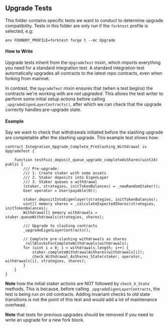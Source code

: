 ## Upgrade Tests

This folder contains specific tests we want to conduct to determine upgrade compatibility. Tests in this folder are only run if the `forktest` profile is selected, e.g:

`env FOUNDRY_PROFILE=forktest forge t --mc Upgrade`

#### How to Write

Upgrade tests inherit from the `UpgradeTest` mixin, which imports everything you need for a standard integration test. A standard integration test automatically upgrades all contracts to the latest repo contracts, even when forking from mainnet.

In contrast, the `UpgradeTest` mixin ensures that (when a test begins) the contracts we're working with are _not upgraded_. This allows the test writer to perform some initial setup actions before calling `_upgradeEigenLayerContracts()`, after which we can check that the upgrade correctly handles pre-upgrade state.

#### Example

Say we want to check that withdrawals initiated before the slashing upgrade are completable after the slashing upgrade. This example test shows how:

```solidity
contract Integration_Upgrade_Complete_PreSlashing_Withdrawal is UpgradeTest {
    
    function testFuzz_deposit_queue_upgrade_completeAsShares(uint24) public {
        /// Pre-upgrade:
        /// 1. Create staker with some assets
        /// 2. Staker deposits into EigenLayer
        /// 3. Staker queues a withdrawal
        (staker, strategies, initTokenBalances) = _newRandomStaker();
        User operator = User(payable(0));

        staker.depositIntoEigenlayer(strategies, initTokenBalances);
        uint[] memory shares = _calculateExpectedShares(strategies, initTokenBalances);
        Withdrawal[] memory withdrawals = staker.queueWithdrawals(strategies, shares);

        /// Upgrade to slashing contracts
        _upgradeEigenLayerContracts();

        // Complete pre-slashing withdrawals as shares
        _rollBlocksForCompleteWithdrawals(withdrawals);
        for (uint i = 0; i < withdrawals.length; i++) {
            staker.completeWithdrawalAsShares(withdrawals[i]);
            check_Withdrawal_AsShares_State(staker, operator, withdrawals[i], strategies, shares);
        }
    }
}
```

**Note** how the initial staker actions are NOT followed by `check_X_State` methods. This is because, before calling `_upgradeEigenLayerContracts`, the test is being run on old contracts. Adding invariant checks to old state transitions is not the point of this test and would add a lot of maintenance overhead.

**Note** that tests for previous upgrades should be removed if you need to write an upgrade for a new fork block. 
